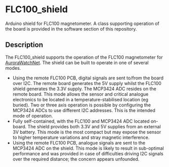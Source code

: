 # FLC100_shield

Arduino shield for FLC100 magnetometer. A class supporting operation
of the board is provided in the software section of this repository.

## Description

The FLC100_shield supports the operation of the FLC100 magnetometer
for [AuroraWatchNet](http://aurorawatch.net/). The shield can be built
to operate in one of several modes.

* Using the remote FLC100 PCB, digital signals are sent to/from
  the board over I2C. The remote board generates the 5V supply whilst
  the FLC100 shield generates the 3.3V supply. The MCP3424 ADC resides
  on the remote board. This mode allows the sensor and critical
  analogue electronics to be located in a temperature-stabilised
  location (eg buried). Two or three axis operation is possible by
  configuring the MCP3424 ADCs to use different I2C addresses. This is
  the intended mode of operation.
* Fully self-contained, with the FLC100 and MCP3424 ADC located
  on-board. The shield provides both 3.3V and 5V supplies from an
  external 3V battery. This mode is the most compact but may expose
  the sensor to higher temperature variations and stray magnetic
  interference.
* Using the remote FLC100 PCB, analogue signals are sent to the
  MCP3424 ADC on the shield. This mode is likely to result in
  sub-optimal performance and was provided in case of difficulties
  driving I2C signals over the required distance; the concern appears
  unfounded.


